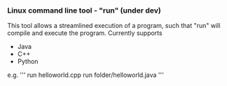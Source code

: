 ### Linux command line tool - "run" (under dev)
This tool allows a streamlined execution of a program, such that "run" will compile and execute the program.
Currently supports
- Java
- C++
- Python

e.g.
'''
run helloworld.cpp
run folder/helloworld.java
'''


